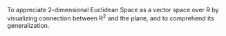 To appreciate 2-dimensional Euclidean Space as a vector space over R by visualizing connection between R<sup>2</sup> and the plane, and to comprehend its generalization.
